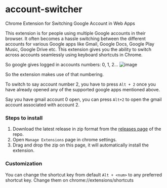 # account-switcher
Chrome Extension for Switching Google Account in Web Apps

This extension is for people using multiple Google accounts in their browser.
It often becomes a hassle switching between the different accounts for various Google apps like Gmail, Google Docs, Google Play Music, Google Drive etc.
This extension gives you the ability to switch across accounts seamlessly using keyboard shortcuts in Chrome. 

So google gives logged in accounts numbers: 0, 1, 2...
![image](https://user-images.githubusercontent.com/36476228/79776588-9b584900-8353-11ea-9ddb-ec6aa25fa018.png)


So the extension makes use of that numbering.

To switch to say account number 2, you have to press `Alt + 2` once you have already opened any of the supported google apps mentioned above.

Say you have gmail account 0 open, you can press `Alt+2` to open the gmail account associated with account 2.

### Steps to install

1. Download the latest release in zip format from the [releases page](https://github.com/anshulahuja98/account-switcher/releases) of the repo.
1. Open `Manage Extensions` page in chrome settings.
1. Drag and drop the zip on this page, it will automatically install the extension.


### Customization
 
You can change the shortcut key from default `Alt + <num>` to any preferred shortcut key. Change them on chrome://extensions/shortcuts
